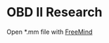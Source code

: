 # OBD II Research

Open *.mm file with [FreeMind](http://freemind.sourceforge.net/wiki/index.php/Main_Page)